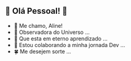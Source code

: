 ## 👋 Olá Pessoal! 👋
- :woman: Me chamo, Aline!
- :milky_way: Observadora do Universo ...
- 🌱 Que esta em eterno aprendizado ...
- 💞️ Estou colaborando a minha jornada Dev ...
- :four_leaf_clover: Me desejem sorte ...

<!---
alinealien/alinealien is a ✨ special ✨ repository because its `README.md` (this file) appears on your GitHub profile.
You can click the Preview link to take a look at your changes.
--->

